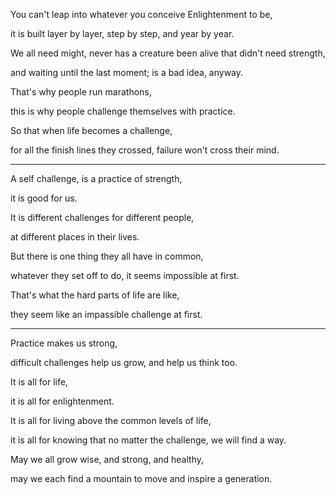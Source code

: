 You can't leap into whatever you conceive Enlightenment to be,

it is built layer by layer, step by step, and year by year.

We all need might, never has a creature been alive that didn't need strength,

and waiting until the last moment; is a bad idea, anyway.

That's why people run marathons,

this is why people challenge themselves with practice.

So that when life becomes a challenge,

for all the finish lines they crossed, failure won't cross their mind.

---

A self challenge, is a practice of strength,

it is good for us.

It is different challenges for different people,

at different places in their lives.

But there is one thing they all have in common,

whatever they set off to do, it seems impossible at first.

That's what the hard parts of life are like,

they seem like an impassible challenge at first.

---

Practice makes us strong,

difficult challenges help us grow, and help us think too.

It is all for life,

it is all for enlightenment.

It is all for living above the common levels of life,

it is all for knowing that no matter the challenge, we will find a way.

May we all grow wise, and strong, and healthy,

may we each find a mountain to move and inspire a generation.
